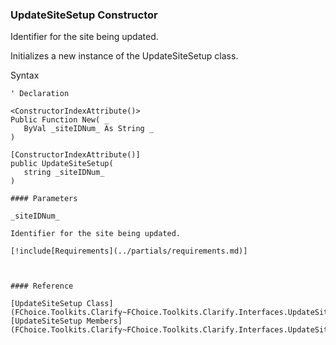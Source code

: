﻿### UpdateSiteSetup Constructor

Identifier for the site being updated.

Initializes a new instance of the UpdateSiteSetup class.

Syntax

```vbnet
' Declaration

<ConstructorIndexAttribute()>
Public Function New( _
   ByVal _siteIDNum_ As String _
)

[ConstructorIndexAttribute()]
public UpdateSiteSetup( 
   string _siteIDNum_
)

#### Parameters

_siteIDNum_

Identifier for the site being updated.

[!include[Requirements](../partials/requirements.md)]



#### Reference

[UpdateSiteSetup Class](FChoice.Toolkits.Clarify~FChoice.Toolkits.Clarify.Interfaces.UpdateSiteSetup.md)  
[UpdateSiteSetup Members](FChoice.Toolkits.Clarify~FChoice.Toolkits.Clarify.Interfaces.UpdateSiteSetup_members.md)
